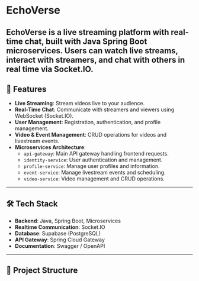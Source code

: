 # EchoVerse

**EchoVerse** is a live streaming platform with real-time chat, built with **Java Spring Boot microservices**. Users can watch live streams, interact with streamers, and chat with others in real time via Socket.IO.
---
## 🚀 Features
- **Live Streaming**: Stream videos live to your audience.
- **Real-Time Chat**: Communicate with streamers and viewers using WebSocket (Socket.IO).
- **User Management**: Registration, authentication, and profile management.
- **Video & Event Management**: CRUD operations for videos and livestream events.
- **Microservices Architecture**:
  - `api-gateway`: Main API gateway handling frontend requests.
  - `identity-service`: User authentication and management.
  - `profile-service`: Manage user profiles and information.
  - `event-service`: Manage livestream events and scheduling.
  - `video-service`: Video management and CRUD operations.
---
## 🛠 Tech Stack
- **Backend**: Java, Spring Boot, Microservices
- **Realtime Communication**: Socket.IO
- **Database**: Supabase (PostgreSQL)
- **API Gateway**: Spring Cloud Gateway
- **Documentation**: Swagger / OpenAPI
---
## 📂 Project Structure

